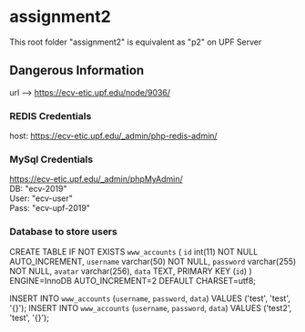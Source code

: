 # assignment2
This root folder "assignment2" is equivalent as "p2" on UPF Server

## Dangerous Information
url --> https://ecv-etic.upf.edu/node/9036/

### REDIS Credentials
host: https://ecv-etic.upf.edu/_admin/php-redis-admin/

### MySql Credentials
https://ecv-etic.upf.edu/_admin/phpMyAdmin/ <br>
DB: "ecv-2019" <br>
User: "ecv-user" <br>
Pass: "ecv-upf-2019" <br>


### Database to store users

CREATE TABLE IF NOT EXISTS `www_accounts` (
  `id` int(11) NOT NULL AUTO_INCREMENT,
  `username` varchar(50) NOT NULL,
  `password` varchar(255) NOT NULL,
  `avatar` varchar(256),
  `data` TEXT,
  PRIMARY KEY (`id`)
) ENGINE=InnoDB AUTO_INCREMENT=2 DEFAULT CHARSET=utf8;

INSERT INTO `www_accounts` (`username`, `password`, `data`) VALUES ('test', 'test', '{}');
INSERT INTO `www_accounts` (`username`, `password`, `data`) VALUES ('test2', 'test', '{}');